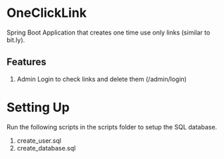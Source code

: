 # OneClickLink
Spring Boot Application that creates one time use only links (similar to bit.ly).

## Features
1. Admin Login to check links and delete them (/admin/login)

# Setting Up
Run the following scripts in the scripts folder to setup the SQL database.
1. create_user.sql
2. create_database.sql
